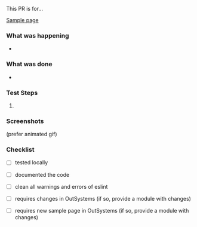 This PR is for...

[Sample page](url)

### What was happening
* 

### What was done
* 

### Test Steps
1. 


### Screenshots
(prefer animated gif)


### Checklist
* [ ] tested locally
* [ ] documented the code
* [ ] clean all warnings and errors of eslint
* [ ] requires changes in OutSystems (if so, provide a module with changes)
* [ ] requires new sample page in OutSystems (if so, provide a module with changes)

